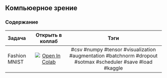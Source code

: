 ## Компьюерное зрение

### Содержание

|Задача |Открыть в коллаб|Тэги |
|:---|:---:|:---:|
| Fashion MNIST| <a target="_blank" href="https://colab.research.google.com/github/NazarovMichail/Lectures-notes-MIPT/blob/master/DL/CV/fmnist/FMnist.ipynb"><img src="https://colab.research.google.com/assets/colab-badge.svg" alt="Open In Colab"/></a>| #csv #numpy #tensor #visualization #augmentation #batchnorm #dropout #sotmax #scheduler #save #load #kaggle |

